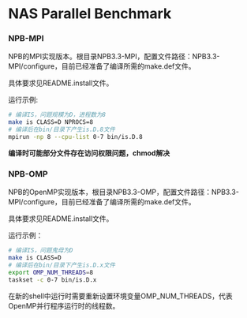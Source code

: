 # NAS Parallel Benchmark

### NPB-MPI

NPB的MPI实现版本。根目录NPB3.3-MPI，配置文件路径：NPB3.3-MPI/configure，目前已经准备了编译所需的make.def文件。

具体要求见README.install文件。

运行示例:

```bash
# 编译IS，问题规模为D，进程数为8
make is CLASS=D NPROCS=8
# 编译后在bin/目录下产生is.D.8文件
mpirun -np 8 --cpu-list 0-7 bin/is.D.8
```

**编译时可能部分文件存在访问权限问题，chmod解决**

### NPB-OMP

NPB的OpenMP实现版本，根目录NPB3.3-OMP，配置文件路径：NPB3.3-MPI/configure，目前已经准备了编译所需的make.def文件。

具体要求见README.install文件。

运行示例：

```bash
# 编译IS，问题鬼母为D
make is CLASS=D
# 编译后在bin/目录下产生is.D.x文件
export OMP_NUM_THREADS=8
taskset -c 0-7 bin/is.D.x
```

在新的shell中运行时需要重新设置环境变量OMP_NUM_THREADS，代表OpenMP并行程序运行时的线程数。

